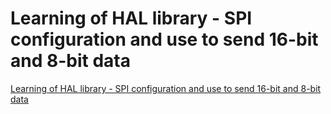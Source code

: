 # Learning of HAL library - SPI configuration and use to send 16-bit and 8-bit data
[Learning of HAL library - SPI configuration and use to send 16-bit and 8-bit data](https://aiwithcloud.com/2022/09/16/learning_of_hal_library___spi_configuration_and_use_to_send_16_bit_and_8_bit_data/)